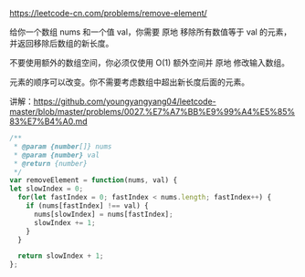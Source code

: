 https://leetcode-cn.com/problems/remove-element/

给你一个数组 nums 和一个值 val，你需要 原地 移除所有数值等于 val 的元素，并返回移除后数组的新长度。

不要使用额外的数组空间，你必须仅使用 O(1) 额外空间并 原地 修改输入数组。

元素的顺序可以改变。你不需要考虑数组中超出新长度后面的元素。

讲解：https://github.com/youngyangyang04/leetcode-master/blob/master/problems/0027.%E7%A7%BB%E9%99%A4%E5%85%83%E7%B4%A0.md

```js
/**
 * @param {number[]} nums
 * @param {number} val
 * @return {number}
 */
var removeElement = function(nums, val) {
let slowIndex = 0;
  for(let fastIndex = 0; fastIndex < nums.length; fastIndex++) {
    if (nums[fastIndex] !== val) {
      nums[slowIndex] = nums[fastIndex];
      slowIndex += 1;
    }
  }

  return slowIndex + 1;
};
```
